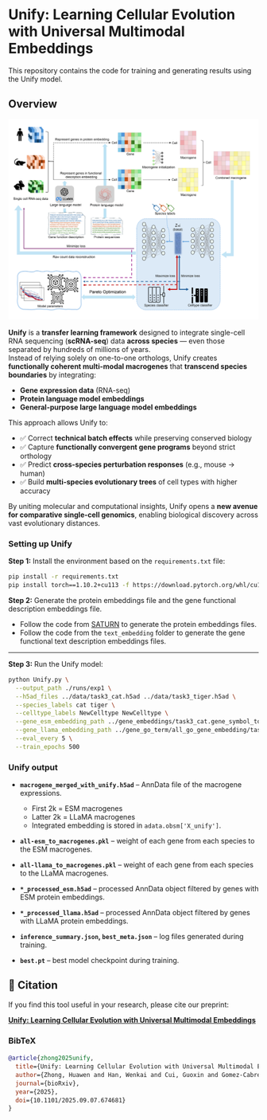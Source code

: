 # **Unify: Learning Cellular Evolution with Universal Multimodal Embeddings**

This repository contains the code for training and generating results using the Unify model.

## **Overview**
![Architecture Diagram](images/model.png)

**Unify** is a **transfer learning framework** designed to integrate single-cell RNA sequencing (**scRNA-seq**) data **across species** — even those separated by hundreds of millions of years.  
Instead of relying solely on one-to-one orthologs, Unify creates **functionally coherent multi-modal macrogenes** that **transcend species boundaries** by integrating:  

- **Gene expression data** (RNA-seq)  
- **Protein language model embeddings**  
- **General-purpose large language model embeddings**  

This approach allows Unify to:  
- ✅ Correct **technical batch effects** while preserving conserved biology  
- ✅ Capture **functionally convergent gene programs** beyond strict orthology  
- ✅ Predict **cross-species perturbation responses** (e.g., mouse → human)  
- ✅ Build **multi-species evolutionary trees** of cell types with higher accuracy  

By uniting molecular and computational insights, Unify opens a **new avenue for comparative single-cell genomics**, enabling biological discovery across vast evolutionary distances.  

### **Setting up Unify**

**Step 1:** Install the environment based on the `requirements.txt` file:  

```bash
pip install -r requirements.txt
pip install torch==1.10.2+cu113 -f https://download.pytorch.org/whl/cu113/torch_stable.html
```

**Step 2:** Generate the protein embeddings file and the gene functional description embeddings file.  

- Follow the code from [SATURN](https://github.com/snap-stanford/SATURN) to generate the protein embeddings files.  
- Follow the code from the `text_embedding` folder to generate the gene functional text description embeddings files.  

---

**Step 3:** Run the Unify model:  

```bash
python Unify.py \
  --output_path ./runs/exp1 \
  --h5ad_files ../data/task3_cat.h5ad ../data/task3_tiger.h5ad \
  --species_labels cat tiger \
  --celltype_labels NewCelltype NewCelltype \
  --gene_esm_embedding_path ../gene_embeddings/task3_cat.gene_symbol_to_embedding_ESM1b.pt ../gene_embeddings/task3_tiger.gene_symbol_to_embedding_ESM1b.pt \
  --gene_llama_embedding_path ../gene_go_term/all_go_gene_embedding/task3_cat_llama2-7B_gene_embedding.pt ../gene_go_term/all_go_gene_embedding/task3_tiger_llama2-7B_gene_embedding.pt \
  --eval_every 5 \
  --train_epochs 500
```

### **Unify output**

- **`macrogene_merged_with_unify.h5ad`** – AnnData file of the macrogene expressions.  
  - First 2k = ESM macrogenes  
  - Latter 2k = LLaMA macrogenes  
  - Integrated embedding is stored in `adata.obsm['X_unify']`.  

- **`all-esm_to_macrogenes.pkl`** – weight of each gene from each species to the ESM macrogenes.  

- **`all-llama_to_macrogenes.pkl`** – weight of each gene from each species to the LLaMA macrogenes.  

- **`*_processed_esm.h5ad`** – processed AnnData object filtered by genes with ESM protein embeddings.  

- **`*_processed_llama.h5ad`** – processed AnnData object filtered by genes with LLaMA protein embeddings.  

- **`inference_summary.json`, `best_meta.json`** – log files generated during training.  

- **`best.pt`** – best model checkpoint during training. 


## 📖 Citation

If you find this tool useful in your research, please cite our preprint:

[**Unify: Learning Cellular Evolution with Universal Multimodal Embeddings**](https://doi.org/10.1101/2025.09.07.674681)

### BibTeX
```bibtex
@article{zhong2025unify,
  title={Unify: Learning Cellular Evolution with Universal Multimodal Embeddings},
  author={Zhong, Huawen and Han, Wenkai and Cui, Guoxin and Gomez-Cabrero, David and Tegner, Jesper and Gao, Xin and Aranda, Manuel},
  journal={bioRxiv},
  year={2025},
  doi={10.1101/2025.09.07.674681}
}
